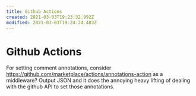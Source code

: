 ```yaml
---
title: Github Actions
created: 2021-03-03T19:23:32.992Z
modified: 2021-03-03T19:24:24.483Z
---
```


# Github Actions

For setting comment annotations, consider https://github.com/marketplace/actions/annotations-action as a middleware? Output JSON and it does the annoying heavy lifting of dealing with the github API to set those annotations.


